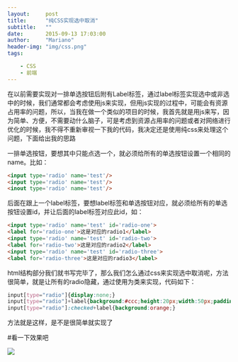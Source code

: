 ```yaml
---
layout:     post
title:      "纯CSS实现选中取消"
subtitle:   ""
date:       2015-09-13 17:03:00
author:     "Mariano"
header-img: "img/css.png"
tags: 

    - CSS  
    - 前端  
---  
```

  
	  
	      
在以前需要实现对一排单选按钮后附有Label标签，通过label标签实现选中或非选中的时候，我们通常都会考虑使用js来实现，但用js实现的过程中，可能会有资源占用率的问题，所以，当我在做一个类似的项目的时候，我首先就是用js来写，因为简单、方便，不需要动什么脑子，可是考虑到资源占用率的问题或者对网络进行优化的时候，我不得不重新审视一下我的代码，我决定还是使用纯css来处理这个问题，下面给出我的思路

一排单选按钮，要想其中只能点选一个，就必须给所有的单选按钮设置一个相同的name。比如：  
  
```html
<input type='radio' name='test'/>
<input type='radio' name='test'/>
<inout type='radio' name='test'/>  
```  
后面在跟上一个label标签，要想label标签和单选按钮对应，就必须给所有的单选按钮设置id，并让后面的label标签对应此id，如：  
```html
<input type='radio' name='test' id='radio-one'>
<label for='radio-one'>这是对应的radio1</label>
<input type='radio' name='test' id='radio-two'>
<label for='radio-two'>这是对应的radio2</label>
<input type='radio' name='test' id='radio-three'>
<label for='radio-three'>这是对应的radio3</label>  
```	  
html结构部分我们就书写完毕了，那么我们怎么通过css来实现选中取消呢，方法很简单，就是让所有的radio隐藏，通过使用为类来实现，代码如下：  
```css  
input[type="radio"]{display:none;}
input[type="radio"]+label{background:#ccc;height:20px;width:50px;padding:1em 1.2em}
input[type="radio"]:checked+label{background:orange;}  
```	  
方法就是这样，是不是很简单就实现了  
  
  
  
    
#看一下效果吧  
  
  
![]({{site.baseurl}}/img/css-pure.gif)
	
